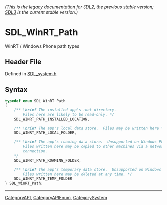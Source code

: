 ###### (This is the legacy documentation for SDL2, the previous stable version; [SDL3](https://wiki.libsdl.org/SDL3/) is the current stable version.)
# SDL_WinRT_Path

WinRT / Windows Phone path types

## Header File

Defined in [SDL_system.h](https://github.com/libsdl-org/SDL/blob/SDL2/include/SDL_system.h)

## Syntax

```c
typedef enum SDL_WinRT_Path
{
    /** \brief The installed app's root directory.
        Files here are likely to be read-only. */
    SDL_WINRT_PATH_INSTALLED_LOCATION,

    /** \brief The app's local data store.  Files may be written here */
    SDL_WINRT_PATH_LOCAL_FOLDER,

    /** \brief The app's roaming data store.  Unsupported on Windows Phone.
        Files written here may be copied to other machines via a network
        connection.
    */
    SDL_WINRT_PATH_ROAMING_FOLDER,

    /** \brief The app's temporary data store.  Unsupported on Windows Phone.
        Files written here may be deleted at any time. */
    SDL_WINRT_PATH_TEMP_FOLDER
} SDL_WinRT_Path;
```

----
[CategoryAPI](CategoryAPI), [CategoryAPIEnum](CategoryAPIEnum), [CategorySystem](CategorySystem)

